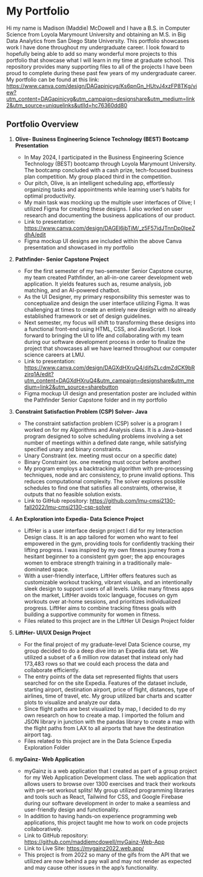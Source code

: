 # My Portfolio
Hi my name is Madison (Maddie) McDowell and I have a B.S. in Computer Science from Loyola Marymount University and obtaining an M.S. in Big Data Analytics from San Diego State University. This portfolio showcases work I have done throughout my undergraduate career. I look foward to hopefully being able to add so many wonderful more projects to this portfolio that showcase what I will learn in my time at graduate school. This repository provides many supporting files to all of the projects I have been proud to complete during these past few years of my undergraduate career.
My portfolio can be found at this link: https://www.canva.com/design/DAGapinjcyg/Ks6pnGn_HUtvJ4xzFP8TKg/view?utm_content=DAGapinjcyg&utm_campaign=designshare&utm_medium=link2&utm_source=uniquelinks&utlId=hc76360dd80
## Portfolio Overview

1. **Olive- Business Engineering Science Technology (BEST) Bootcamp Presentation**
   - In May 2024, I participated in the Business Engineering Science Technology (BEST) bootcamp through Loyola Marymount University. The bootcamp concluded with a cash prize, tech-focused business plan competition. My group placed third in the competition.
   - Our pitch, Olive, is an intelligent scheduling app, effortlessly organizing  tasks and appointments while learning user’s habits for optimal productivity.
   - My main task was mocking up the multiple user interfaces of Olive; I utilized Figma for creating these designs. I also worked on user research and documenting the business applications of our product.
   - Link to presentation: https://www.canva.com/design/DAGEl6jbTiM/_z5F57idJTnnDp0lpeZdhA/edit
   - Figma mockup UI designs are included within the above Canva presentation and showcased in my portfolio

2. **Pathfinder- Senior Capstone Project**
   - For the first semester of my two-semester Senior Capstone course, my team created Pathfinder, an all-in-one career development web application. It yields features such as, resume analysis, job matching, and an AI-powered chatbot.
   - As the UI Designer, my primary responsibility this semester was to conceptualize and design the user interface utilizing Figma. It was challenging at times to create an entirely new design with no already established framework or set of design guidelines.
   - Next semester, my focus will shift to transforming these designs into a functional front-end using HTML, CSS, and JavaScript. I look forward to bringing the UI to life and collaborating with my team during our software development process in order to finalize the project that showcases all we have learned throughout our computer science careers at LMU.
   - Link to presentation: https://www.canva.com/design/DAGXdHXruQ4/difsZLcdmZdCK9bRzirq1A/edit?utm_content=DAGXdHXruQ4&utm_campaign=designshare&utm_medium=link2&utm_source=sharebutton
   - Figma mockup UI design and presentation poster are included within the Pathfinder Senior Capstone folder and in my portfolio

3. **Constraint Satisfaction Problem (CSP) Solver- Java**
   - The constraint satisfaction problem (CSP) solver is a program I worked on for my Algorithms and Analysis class. It is a Java-based program designed to solve scheduling problems involving a set number of meetings within a defined date range, while satisfying specified unary and binary constraints.
   - Unary Constraint (ex. meeting must occur on a specific date)
   - Binary Constraint (ex. one meeting must occur before another)
   - My program employs a backtracking algorithm with pre-processing techniques, node and arc consistency, to prune invalid options. This reduces computational complexity. The solver explores possible schedules to find one that satisfies all constraints, otherwise, it outputs that no feasible solution exists.
   - Link to GitHub repository: https://github.com/lmu-cmsi2130-fall2022/lmu-cmsi2130-csp-solver

4. **An Exploration into Expedia- Data Science Project**
   - LiftHer is a user interface design project I did for my Interaction Design class. It is an app tailored for women who want to feel empowered in the gym, providing tools for confidently tracking their lifting progress. I was inspired by my own fitness journey from a hesitant beginner to a consistent gym goer; the app encourages women to embrace strength training in a traditionally male-dominated space.
   - With a user-friendly interface, LiftHer offers features such as customizable workout tracking, vibrant visuals, and an intentionally sleek design to support users of all levels. Unlike many fitness apps on the market, LiftHer avoids toxic language, focuses on gym workouts over at-home sessions, and prioritizes individualized progress. LiftHer aims to combine tracking fitness goals with building a supportive community for women in fitness.
   - Files related to this project are in the LiftHer UI Design Project folder

5. **LiftHer- UI/UX Design Project**
   - For the final project of my graduate-level Data Science course, my group decided to do a deep dive into an Expedia data set. We utilized a subset of a 6 million row dataset that instead only had 173,483 rows so that we could each process the data and collaborate efficiently.
   - The entry points of the data set represented flights that users searched for on the site Expedia. Features of the dataset include, starting airport, destination airport, price of flight, distances, type of airlines, time of travel, etc. My group utilized bar charts and scatter plots to visualize and analyze our data.
   - Since flight paths are best visualized by map, I decided to do my own research on how to create a map. I imported the folium and JSON library in junction with the pandas library to create a map with the flight paths from LAX to all airports that have the destination airport tag.
   - Files related to this project are in the Data Science Expedia Exploration Folder
     

6. **myGainz- Web Application**
   - myGainz is a web application that I created as part of a group project for my Web Application Development class. The web application that allows users to browse over 1300 exercises and track their workouts with pre-set workout splits! My group utilized programming libraries and tools such as React, Tailwind for CSS, and Google Firebase during our software development in order to make a seamless and user-friendly design and functionality.
   - In addition to having hands-on experience programming web applications, this project taught me how to work on code projects collaboratively.
   - Link to GitHub repository: https://github.com/maddiemcdowell/myGainz-Web-App
   - Link to Live Site: https://mygainz2022.web.app/
   - This project is from 2022 so many of the gifs from the API that we utilized are now behind a pay wall and may not render as expected and may cause other issues in the app’s functionality.
 


 
